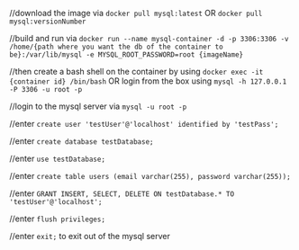 //download the image via `docker pull mysql:latest` OR `docker pull mysql:versionNumber`

//build and run via `docker run --name mysql-container -d -p 3306:3306 -v /home/{path where you want the db of the container to be}:/var/lib/mysql -e MYSQL_ROOT_PASSWORD=root {imageName}` 

//then create a bash shell on the container by using `docker exec -it {container id} /bin/bash` OR login from the box using `mysql -h 127.0.0.1 -P 3306 -u root -p `

//login to the mysql server via `mysql -u root -p`

//enter `create user 'testUser'@'localhost' identified by 'testPass';`

//enter `create database testDatabase;`

//enter `use testDatabase;`

//enter `create table users (email varchar(255), password varchar(255));`

//enter `GRANT INSERT, SELECT, DELETE ON testDatabase.* TO 'testUser'@'localhost';`

//enter `flush privileges;`

//enter `exit;` to exit out of the mysql server
